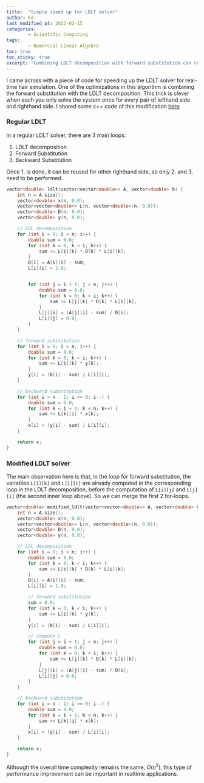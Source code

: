 ```yaml
---
title:  "Simple speed up for LDLT solver"
author: Ed
last_modified_at: 2023-02-15
categories:
        - Scientific Computing
tags:
        - Numercial Linear Algebra
toc: true
toc_sticky: true
excerpt: "Combining LDLT decomposition with forward substitution can reduce the number of for-loops from 3 to 2"
---
```


I came across with a piece of code for speeding up the LDLT solver for real-time hair simulation. One of the optimizations in this algorithm is combining the forward substitution with the LDLT decomposition. This trick is clever when each you only solve the system once for every pair of lefthand side and righthand side.
I shared some c++ code of this modification [here](https://github.com/edwinchenyj/scientific-computing-notes/tree/main/direct_solver)

### Regular LDLT

In a regular LDLT solver, there are 3 main loops:

1. LDLT decomposition
2. Forward Substitution
3. Backward Substitution

Once 1. is done, it can be reused for other righthand side, so only 2. and 3. need to be performed.

```cpp
vector<double> ldlt(vector<vector<double>> A, vector<double> b) {
    int n = A.size();
    vector<double> x(n, 0.0);
    vector<vector<double>> L(n, vector<double>(n, 0.0));
    vector<double> D(n, 0.0);
    vector<double> y(n, 0.0);

    // LDL decomposition
    for (int i = 0; i < n; i++) {
        double sum = 0.0;
        for (int k = 0; k < i; k++) {
            sum += L[i][k] * D[k] * L[i][k];
        }
        D[i] = A[i][i] - sum;
        L[i][i] = 1.0;


        for (int j = i + 1; j < n; j++) {
            double sum = 0.0;
            for (int k = 0; k < i; k++) {
                sum += L[j][k] * D[k] * L[i][k];
            }
            L[j][i] = (A[j][i] - sum) / D[i];
            L[i][j] = 0.0;
        }
    }

    // forward substitution
    for (int i = 0; i < n; i++) {
        double sum = 0.0;
        for (int k = 0; k < i; k++) {
            sum += L[i][k] * y[k];
        }
        y[i] = (b[i] - sum) / L[i][i];
    }

    // backward substitution
    for (int i = n - 1; i >= 0; i--) {
        double sum = 0.0;
        for (int k = i + 1; k < n; k++) {
            sum += L[k][i] * x[k];
        }
        x[i] = (y[i] - sum) / L[i][i];
    }

    return x;
}
```

### Modified LDLT solver

The main observation here is that, in the loop for forward substitution, the variables `L[i][k]` and `L[i][i]` are already computed in the corresponding loop in the LDLT decomposition, before the computation of `L[i][j]` and `L[j][i]` (the second inner loop above). So we can merge the first 2 for-loops.

```cpp
vector<double> modified_ldlt(vector<vector<double>> A, vector<double> b) {
    int n = A.size();
    vector<double> x(n, 0.0);
    vector<vector<double>> L(n, vector<double>(n, 0.0));
    vector<double> D(n, 0.0);
    vector<double> y(n, 0.0);

    // LDL decomposition
    for (int i = 0; i < n; i++) {
        double sum = 0.0;
        for (int k = 0; k < i; k++) {
            sum += L[i][k] * D[k] * L[i][k];
        }
        D[i] = A[i][i] - sum;
        L[i][i] = 1.0;

        // forward substitution
        sum = 0.0;
        for (int k = 0; k < i; k++) {
            sum += L[i][k] * y[k];
        }
        y[i] = (b[i] - sum) / L[i][i];

        // compute L
        for (int j = i + 1; j < n; j++) {
            double sum = 0.0;
            for (int k = 0; k < i; k++) {
                sum += L[j][k] * D[k] * L[i][k];
            }
            L[j][i] = (A[j][i] - sum) / D[i];
            L[i][j] = 0.0;
        }
    }

    // backward substitution
    for (int i = n - 1; i >= 0; i--) {
        double sum = 0.0;
        for (int k = i + 1; k < n; k++) {
            sum += L[k][i] * x[k];
        }
        x[i] = (y[i] - sum) / L[i][i];
    }

    return x;
}
```

Although the overall time complexity remains the same, $O(n^2)$, this type of performance improvement can be important in realtime applications.